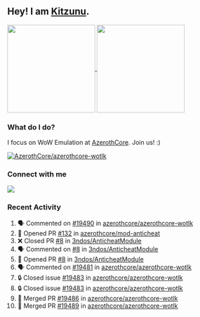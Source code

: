 ## Hey! I am [Kitzunu](https://Github.com/Kitzunu).

<!--
[![Kitzunu's Github stats](https://github-readme-stats.vercel.app/api?username=kitzunu&theme=github_dark&show_icons=true&number_format=long)](https://github.com/Kitzunu)

[![Kitzunu's Language stats](https://github-readme-stats.vercel.app/api/top-langs/?username=Kitzunu&layout=donut&theme=github_dark)](https://github.com/Kitzunu)
-->

<a href="https://github.com/Kitzunu">
  <img height=200 align="center" src="https://github-readme-stats.vercel.app/api?username=kitzunu&theme=github_dark&show_icons=true&number_format=long" />
</a>
<a href="https://github.com/Kitzunu">
  <img height=200 align="center" src="https://github-readme-stats.vercel.app/api/top-langs/?username=Kitzunu&layout=donut&theme=github_dark" />
</a>

### What do I do?

I focus on WoW Emulation at [AzerothCore](https://github.com/AzerothCore). Join us! :)

[![AzerothCore/azerothcore-wotlk](https://github-readme-stats.vercel.app/api/pin/?username=AzerothCore&repo=azerothcore-wotlk&theme=github_dark&show_owner=true)](https://github.com/azerothcore/azerothcore-wotlk)

### Connect with me
[![](https://img.shields.io/badge/AzerothCore%20Discord-Connect%20with%20me!-green)](https://discord.com/invite/gkt4y2x)

### Recent Activity

<!--START_SECTION:activity-->
1. 🗣 Commented on [#19490](https://github.com/azerothcore/azerothcore-wotlk/pull/19490#issuecomment-2254291117) in [azerothcore/azerothcore-wotlk](https://github.com/azerothcore/azerothcore-wotlk)
2. 💪 Opened PR [#132](https://github.com/azerothcore/mod-anticheat/pull/132) in [azerothcore/mod-anticheat](https://github.com/azerothcore/mod-anticheat)
3. ❌ Closed PR [#8](https://github.com/3ndos/AnticheatModule/pull/8) in [3ndos/AnticheatModule](https://github.com/3ndos/AnticheatModule)
4. 🗣 Commented on [#8](https://github.com/3ndos/AnticheatModule/pull/8#issuecomment-2254288108) in [3ndos/AnticheatModule](https://github.com/3ndos/AnticheatModule)
5. 💪 Opened PR [#8](https://github.com/3ndos/AnticheatModule/pull/8) in [3ndos/AnticheatModule](https://github.com/3ndos/AnticheatModule)
6. 🗣 Commented on [#19481](https://github.com/azerothcore/azerothcore-wotlk/pull/19481#issuecomment-2254285800) in [azerothcore/azerothcore-wotlk](https://github.com/azerothcore/azerothcore-wotlk)
7. 🔒 Closed issue [#19483](https://github.com/azerothcore/azerothcore-wotlk/issues/19483) in [azerothcore/azerothcore-wotlk](https://github.com/azerothcore/azerothcore-wotlk)
8. 🔒 Closed issue [#19483](https://github.com/azerothcore/azerothcore-wotlk/issues/19483) in [azerothcore/azerothcore-wotlk](https://github.com/azerothcore/azerothcore-wotlk)
9. 🎉 Merged PR [#19486](https://github.com/azerothcore/azerothcore-wotlk/pull/19486) in [azerothcore/azerothcore-wotlk](https://github.com/azerothcore/azerothcore-wotlk)
10. 🎉 Merged PR [#19489](https://github.com/azerothcore/azerothcore-wotlk/pull/19489) in [azerothcore/azerothcore-wotlk](https://github.com/azerothcore/azerothcore-wotlk)
<!--END_SECTION:activity-->
